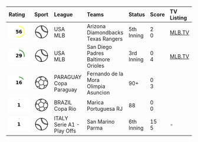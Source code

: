 | Rating                                                                                                                                 | Sport                                                                                                            | League                        | Teams                                   | Status     | Score   | TV Listing                                                 |
|:---------------------------------------------------------------------------------------------------------------------------------------|:-----------------------------------------------------------------------------------------------------------------|:------------------------------|:----------------------------------------|:-----------|:--------|:-----------------------------------------------------------|
| <img src="https://raw.githubusercontent.com/BlakeDuncan25/Donut-SVG-Ratings/bac4e4a278175106499642192132b1786a9aec38/56.svg" alt="56"> | <img src="https://raw.githubusercontent.com/BlakeDuncan25/Donut-SVG-Ratings/master/baseball.png" alt="Baseball"> | USA<br>MLB                    | Arizona Diamondbacks<br>Texas Rangers   | 5th Inning | 2<br>0  | <a href="https://www.mlb.com/live-stream-games">MLB.TV</a> |
| <img src="https://raw.githubusercontent.com/BlakeDuncan25/Donut-SVG-Ratings/bac4e4a278175106499642192132b1786a9aec38/29.svg" alt="29"> | <img src="https://raw.githubusercontent.com/BlakeDuncan25/Donut-SVG-Ratings/master/baseball.png" alt="Baseball"> | USA<br>MLB                    | San Diego Padres<br>Baltimore Orioles   | 3rd Inning | 0<br>4  | <a href="https://www.mlb.com/live-stream-games">MLB.TV</a> |
| <img src="https://raw.githubusercontent.com/BlakeDuncan25/Donut-SVG-Ratings/bac4e4a278175106499642192132b1786a9aec38/16.svg" alt="16"> | <img src="https://raw.githubusercontent.com/BlakeDuncan25/Donut-SVG-Ratings/master/soccer.png" alt="Soccer">     | PARAGUAY<br>Copa Paraguay     | Fernando de la Mora<br>Olimpia Asuncion | 90+        | 0<br>3  | <a href="#N/A"></a>                                        |
| <img src="https://raw.githubusercontent.com/BlakeDuncan25/Donut-SVG-Ratings/bac4e4a278175106499642192132b1786a9aec38/1.svg" alt="1">   | <img src="https://raw.githubusercontent.com/BlakeDuncan25/Donut-SVG-Ratings/master/soccer.png" alt="Soccer">     | BRAZIL<br>Copa Rio            | Marica<br>Portuguesa RJ                 | 88         | 0<br>0  | <a href="#N/A"></a>                                        |
| <img src="https://raw.githubusercontent.com/BlakeDuncan25/Donut-SVG-Ratings/bac4e4a278175106499642192132b1786a9aec38/1.svg" alt="1">   | <img src="https://raw.githubusercontent.com/BlakeDuncan25/Donut-SVG-Ratings/master/baseball.png" alt="Baseball"> | ITALY<br>Serie A1 - Play Offs | San Marino<br>Parma                     | 6th Inning | 15<br>5 | -                                                          |